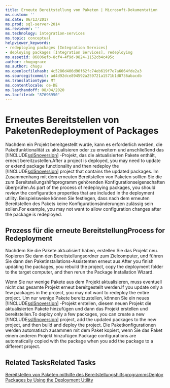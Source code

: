 ```yaml
---
title: Erneute Bereitstellung von Paketen | Microsoft-Dokumentation
ms.custom: ''
ms.date: 06/13/2017
ms.prod: sql-server-2014
ms.reviewer: ''
ms.technology: integration-services
ms.topic: conceptual
helpviewer_keywords:
- redeploying packages [Integration Services]
- deploying packages [Integration Services], redeploying
ms.assetid: 86806efb-8cf4-4f9d-9824-1152cb4c495c
author: chugugrace
ms.author: chugu
ms.openlocfilehash: 4c5286d406d96f62fc74eb619f7e7a6064fde2a3
ms.sourcegitcommit: ad4d92dce894592a259721a1571b1d8736abacdb
ms.translationtype: MT
ms.contentlocale: de-DE
ms.lasthandoff: 08/04/2020
ms.locfileid: "87696950"
---
```

# <a name="redeployment-of-packages"></a><span data-ttu-id="163bf-102">Erneutes Bereitstellen von Paketen</span><span class="sxs-lookup"><span data-stu-id="163bf-102">Redeployment of Packages</span></span>
  <span data-ttu-id="163bf-103">Nachdem ein Projekt bereitgestellt wurde, kann es erforderlich werden, die Paketfunktionalität zu aktualisieren oder zu erweitern und anschließend das [!INCLUDE[ssISnoversion](../includes/ssisnoversion-md.md)] -Projekt, das die aktualisierten Pakete enthält, erneut bereitzustellen.</span><span class="sxs-lookup"><span data-stu-id="163bf-103">After a project is deployed, you may need to update or extend package functionality and then redeploy the [!INCLUDE[ssISnoversion](../includes/ssisnoversion-md.md)] project that contains the updated packages.</span></span> <span data-ttu-id="163bf-104">Im Zusammenhang mit dem erneuten Bereitstellen von Paketen sollten Sie die zum Bereitstellungshilfsprogramm gehörenden Konfigurationseigenschaften überprüfen.</span><span class="sxs-lookup"><span data-stu-id="163bf-104">As part of the process of redeploying packages, you should review the configuration properties that are included in the deployment utility.</span></span> <span data-ttu-id="163bf-105">Beispielsweise können Sie festlegen, dass nach dem erneuten Bereitstellen des Pakets keine Konfigurationsänderungen zulässig sein sollen.</span><span class="sxs-lookup"><span data-stu-id="163bf-105">For example, you may not want to allow configuration changes after the package is redeployed.</span></span>  
  
## <a name="process-for-redeployment"></a><span data-ttu-id="163bf-106">Prozess für die erneute Bereitstellung</span><span class="sxs-lookup"><span data-stu-id="163bf-106">Process for Redeployment</span></span>  
 <span data-ttu-id="163bf-107">Nachdem Sie die Pakete aktualisiert haben, erstellen Sie das Projekt neu. Kopieren Sie dann den Bereitstellungsordner zum Zielcomputer, und führen Sie dann den Paketinstallations-Assistenten erneut aus.</span><span class="sxs-lookup"><span data-stu-id="163bf-107">After you finish updating the packages, you rebuild the project, copy the deployment folder to the target computer, and then rerun the Package Installation Wizard.</span></span>  
  
 <span data-ttu-id="163bf-108">Wenn Sie nur wenige Pakete aus dem Projekt aktualisieren, muss eventuell nicht das gesamte Projekt erneut bereitgestellt werden.</span><span class="sxs-lookup"><span data-stu-id="163bf-108">If you update only a few packages in the project, you may not want to redeploy the entire project.</span></span> <span data-ttu-id="163bf-109">Um nur wenige Pakete bereitzustellen, können Sie ein neues [!INCLUDE[ssISnoversion](../includes/ssisnoversion-md.md)] -Projekt erstellen, diesem neuen Projekt die aktualisierten Pakete hinzufügen und dann das Projekt erstellen und bereitstellen.</span><span class="sxs-lookup"><span data-stu-id="163bf-109">To deploy only a few packages, you can create a new [!INCLUDE[ssISnoversion](../includes/ssisnoversion-md.md)] project, add the updated packages to the new project, and then build and deploy the project.</span></span> <span data-ttu-id="163bf-110">Die Paketkonfigurationen werden automatisch zusammen mit dem Paket kopiert, wenn Sie das Paket einem anderen Projekt hinzufügen.</span><span class="sxs-lookup"><span data-stu-id="163bf-110">Package configurations are automatically copied with the package when you add the package to a different project.</span></span>  
  
## <a name="related-tasks"></a><span data-ttu-id="163bf-111">Related Tasks</span><span class="sxs-lookup"><span data-stu-id="163bf-111">Related Tasks</span></span>  
 [<span data-ttu-id="163bf-112">Bereitstellen von Paketen mithilfe des Bereitstellungshilfsprogramms</span><span class="sxs-lookup"><span data-stu-id="163bf-112">Deploy Packages by Using the Deployment Utility</span></span>](../../2014/integration-services/deploy-packages-by-using-the-deployment-utility.md)  
  
  
